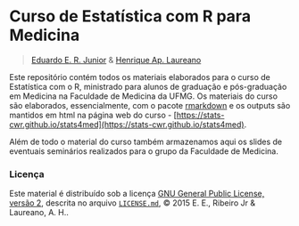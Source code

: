 # Curso de Estatística com R para Medicina #

> [Eduardo E. R. Junior] & [Henrique Ap. Laureano]

Este repositório contém todos os materiais elaborados para o curso de
Estatística com o R, ministrado para alunos de graduação e pós-graduação
em Medicina na Faculdade de Medicina da UFMG. Os materiais do curso são
elaborados, essencialmente, com o pacote [rmarkdown] e os outputs são
mantidos em html na página web do curso -
[https://stats-cwr.github.io/stats4med](https://stats-cwr.github.io/stats4med).

Além de todo o material do curso também armazenamos aqui os slides de
eventuais seminários realizados para o grupo da Faculdade de Medicina.

### Licença ###

Este material é distribuído sob a licença
[GNU General Public License, versão 2], descrita no arquivo
[`LICENSE.md`], © 2015 E. E., Ribeiro Jr \& Laureano, A. H..

<!--------------------------------------------- -->
[Eduardo E. R. Junior]: https://jreduardo.github.io/
[Henrique Ap. Laureano]: http://lattes.cnpq.br/2224901552085090
[rmarkdown]: http://rmarkdown.rstudio.com/
[GNU General Public License, versão 2]: http://www.gnu.org/licenses/old-licenses/gpl-2.0.html
[`LICENSE.md`]: https://github.com/stats-cwr/stats4med/blob/master/LICENSE.md
